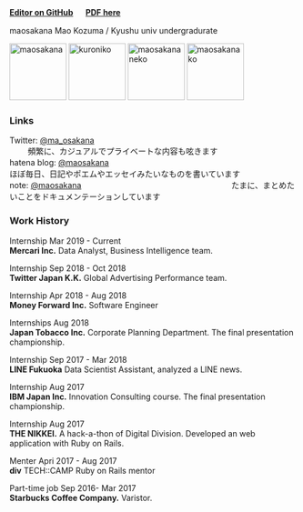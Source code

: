 **[Editor on GitHub](https://github.com/maosakana/maosakana.github.io/edit/master/index.md)**   　
**[PDF here](https://github.com/maosakana/maosakana.github.io/files/2948314/MaoKozumaCV.pdf)**

maosakana
Mao Kozuma / Kyushu univ undergradurate 

<img width="100" alt="maosakana" src="https://user-images.githubusercontent.com/25532388/54070891-508f8500-42a9-11e9-8e1c-a20a6c2a272f.jpg"> <img width="100" alt="kuroniko" src="https://user-images.githubusercontent.com/25532388/54070898-5ab18380-42a9-11e9-8592-447785856f21.PNG">  <img width="100" alt="maosakananeko" src="https://user-images.githubusercontent.com/25532388/54070895-56856600-42a9-11e9-9d4a-ccd2c726579e.png"> <img width="100" alt="maosakanako" src="https://user-images.githubusercontent.com/25532388/54070893-54230c00-42a9-11e9-81d6-8c183ac9abd7.png">

### Links

Twitter: [@ma_osakana](http://twitter.com/ma_osakana)   
  　　 
     頻繁に、カジュアルでプライベートな内容も呟きます　　　　　　　　　　　　　　　　　　　　　　　　　　　　　
hatena blog: [@maosakana](http://maosakana.hatenablog.com/)      　　　　　　　　　　　　　　　　　　
　　　　
    ほぼ毎日、日記やポエムやエッセイみたいなものを書いています　　　　　　　　　　　　　　　　　　　
note: [@maosakana](https://note.mu/maosakana)      　　　　　　　　　　　　　　
　　　　
    たまに、まとめたいことをドキュメンテーションしています　　　　　　　
　　　　
### Work History

Internship  Mar 2019 - Current  
**Mercari Inc.** Data Analyst, Business Intelligence team.

Internship   Sep 2018 - Oct 2018      
**Twitter Japan K.K.** Global Advertising Performance team.

Internship    Apr 2018 - Aug 2018    
**Money Forward Inc.** Software Engineer

Internships   Aug 2018    
**Japan Tobacco Inc.** Corporate Planning Department. The final presentation championship.

Internship   Sep 2017 - Mar 2018    
**LINE Fukuoka** Data Scientist Assistant, analyzed a LINE news.

Internship   Aug 2017    
**IBM Japan Inc.** Innovation Consulting course. The final presentation championship.

Internship   Aug 2017    
**THE NIKKEI.** A hack-a-thon of Digital Division. Developed an web application with Ruby on Rails.

Menter   Apri 2017 - Aug 2017    
**div** TECH::CAMP Ruby on Rails mentor

Part-time job   Sep 2016- Mar 2017    
**Starbucks Coffee Company.** Varistor.

